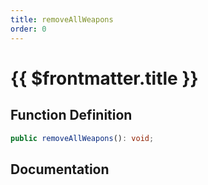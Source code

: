 ```yaml
---
title: removeAllWeapons
order: 0
---
```


# {{ $frontmatter.title }}

## Function Definition

```ts
public removeAllWeapons(): void;
```

## Documentation

<!--@include: ./parts/removeAllWeapons.md-->
